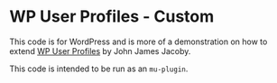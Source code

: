 # WP User Profiles - Custom

This code is for WordPress and is more of a demonstration on how to extend <a href="https://wordpress.org/plugins/wp-user-profiles/">WP User Profiles</a> by John James Jacoby. 

This code is intended to be run as an `mu-plugin`. 
